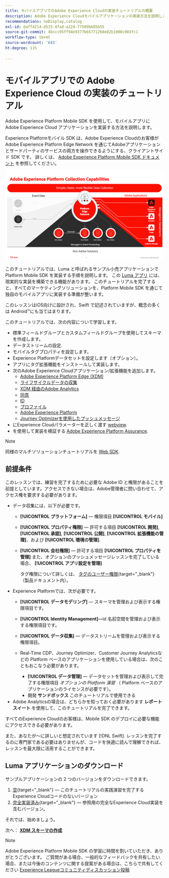 ```yaml
---
title: モバイルアプリでのAdobe Experience Cloudの実装チュートリアルの概要
description: Adobe Experience Cloudモバイルアプリケーションの実装方法を説明します。 このチュートリアルでは、サンプルの Swift アプリケーションでExperience Cloudアプリケーションを実装する手順を説明します。
recommendations: noDisplay,catalog
exl-id: daff4214-d515-4fad-a224-f7589b685b55
source-git-commit: 4bccc95ff94e9377b65771268e82b1900c003fc1
workflow-type: tm+mt
source-wordcount: '643'
ht-degree: 11%

---
```


# モバイルアプリでの Adobe Experience Cloud の実装のチュートリアル

Adobe Experience Platform Mobile SDK を使用して、モバイルアプリに Adobe Experience Cloud アプリケーションを実装する方法を説明します。

Experience Platformモバイル SDK は、Adobe Experience Cloudのお客様がAdobe Experience Platform Edge Network を通じてAdobeアプリケーションとサードパーティのサービスの両方を操作できるようにする、クライアントサイド SDK です。 詳しくは、 [Adobe Experience Platform Mobile SDK ドキュメント](https://developer.adobe.com/client-sdks/documentation/) を参照してください。

![ビルド設定](assets/data-collection-mobile-sdk.png)


このチュートリアルでは、Luma と呼ばれるサンプル小売アプリケーションで Platform Mobile SDK を実装する手順を説明します。 この [Luma アプリ](https://github.com/Adobe-Marketing-Cloud/Luma-iOS-Mobile-App) には、現実的な実装を構築できる機能があります。 このチュートリアルを完了すると、すべてのマーケティングソリューションを、Platform Mobile SDK を通じて独自のモバイルアプリに実装する準備が整います。

このレッスンはiOS向けに設計され、Swift で記述されていますが、概念の多くは Android™にも当てはまります。

このチュートリアルでは、次の内容について学習します。

* 標準フィールドグループとカスタムフィールドグループを使用してスキーマを作成します。
* データストリームの設定.
* モバイルタグプロパティを設定します。
* Experience Platformデータセットを設定します（オプション）。
* アプリにタグ拡張機能をインストールして実装します。
* 次のAdobe Experience Cloudアプリケーション/拡張機能を追加します。
   * [Adobe Experience Platform Edge (XDM)](events.md)
   * [ライフサイクルデータの収集](lifecycle-data.md)
   * [XDM 経由のAdobe Analytics](analytics.md)
   * [同意](consent.md)
   * [ID](identity.md)
   * [プロファイル](profile.md)
   * [Adobe Experience Platform](platform.md)
   * [Journey Optimizerを使用したプッシュメッセージ](journey-optimizer-push.md)
* にExperience Cloudパラメーターを正しく渡す [webview](web-views.md).
* を使用して実装を検証する [Adobe Experience Platform Assurance](assurance.md).

>[!NOTE]
>
>同様のマルチソリューションチュートリアルを [Web SDK](../tutorial-web-sdk/overview.md).

## 前提条件

このレッスンでは、練習を完了するために必要な Adobe ID と権限があることを前提としています。アクセスできない場合は、Adobe管理者に問い合わせて、アクセス権を要求する必要があります。

* データ収集には、以下が必要です。
   * **[!UICONTROL プラットフォーム]** — 権限項目 **[!UICONTROL モバイル]**
   * **[!UICONTROL プロパティ権限]** — 許可する項目 **[!UICONTROL 開発]**, **[!UICONTROL 承認]**, **[!UICONTROL 公開]**, **[!UICONTROL 拡張機能の管理]**、および **[!UICONTROL 環境の管理]**.
   * **[!UICONTROL 会社権限]** — 許可する項目 **[!UICONTROL プロパティを管理]** また、オプションのプッシュメッセージレッスンを完了している場合、 **[!UICONTROL アプリ設定を管理]**

      タグ権限について詳しくは、 [タグのユーザー権限](https://experienceleague.adobe.com/docs/experience-platform/tags/admin/user-permissions.html?lang=ja){target="_blank"} （製品ドキュメント内）。
* Experience Platformでは、次が必要です。
   * **[!UICONTROL データモデリング]** — スキーマを管理および表示する権限項目です。
   * **[!UICONTROL Identity Management]**—id 名前空間を管理および表示する権限項目です。
   * **[!UICONTROL データ収集]** — データストリームを管理および表示する権限項目。

   * Real-Time CDP、Journey Optimizer、Customer Journey Analyticsなどの Platform ベースのアプリケーションを使用している場合は、次のこともおこなう必要があります。
      * **[!UICONTROL データ管理]** — データセットを管理および表示して完了する権限項目 _オプションの Platform 演習_ （ Platform ベースのアプリケーションのライセンスが必要です）。
      * 開発 **サンドボックス** このチュートリアルで使用できる
* Adobe Analyticsの場合は、どちらかを知っておく必要があります **レポートスイート** を使用して、このチュートリアルを完了できます。

すべてのExperience Cloudのお客様は、Mobile SDK のデプロイに必要な機能にアクセスできる必要があります。

また、あなたが～に詳しいと想定されています [!DNL Swift]. レッスンを完了するのに専門家である必要はありませんが、コードを快適に読んで理解できれば、レッスンを最大限に活用することができます。

## Luma アプリケーションのダウンロード

サンプルアプリケーションの 2 つのバージョンをダウンロードできます。

1. [空](https://github.com/Adobe-Marketing-Cloud/Luma-iOS-Mobile-App){target="_blank"}  — このチュートリアルの実践演習を完了するExperience Cloudコードのないバージョン
1. [完全実装済み](https://github.com/Adobe-Marketing-Cloud/Luma-iOS-Mobile-App){target="_blank"}  — 参照用の完全なExperience Cloud実装を含むバージョン。

それでは、始めましょう。


次へ： **[XDM スキーマの作成](create-schema.md)**

>[!NOTE]
>
>Adobe Experience Platform Mobile SDK の学習に時間を割いていただき、ありがとうございます。 ご質問がある場合、一般的なフィードバックを共有したい場合、または今後のコンテンツに関する提案がある場合は、こちらで共有してください [Experience Leagueコミュニティディスカッション投稿](https://experienceleaguecommunities.adobe.com/t5/adobe-experience-platform-launch/tutorial-discussion-implement-adobe-experience-cloud-in-mobile/td-p/443796)